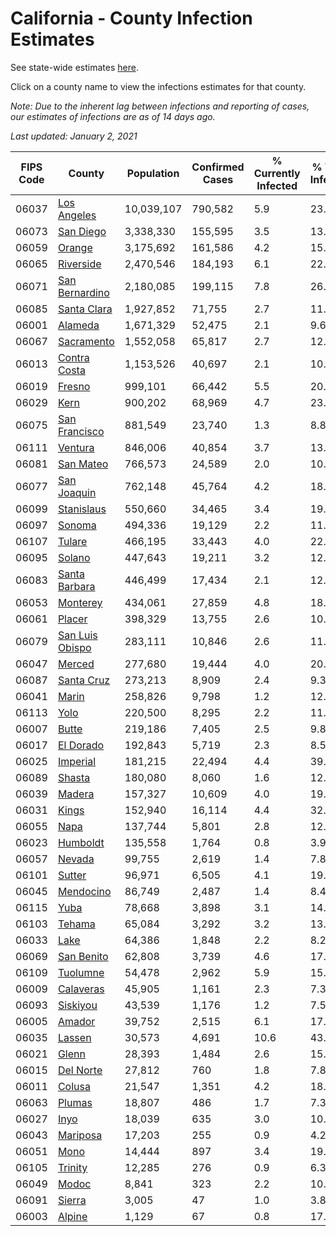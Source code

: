 # California - County Infection Estimates

See state-wide estimates [here](/infections/us-ca).

Click on a county name to view the infections estimates for that county.

*Note: Due to the inherent lag between infections and reporting of cases, our estimates of infections are as of 14 days ago.*

*Last updated: January 2, 2021*

|   FIPS Code |                             County |   Population |   Confirmed Cases |   % Currently Infected |   % Total Infected |
|-------------|------------------------------------|--------------|-------------------|------------------------|--------------------|
|       06037 |         [Los Angeles](los-angeles) |   10,039,107 |           790,582 |                    5.9 |               23.5 |
|       06073 |             [San Diego](san-diego) |    3,338,330 |           155,595 |                    3.5 |               13.9 |
|       06059 |                   [Orange](orange) |    3,175,692 |           161,586 |                    4.2 |               15.0 |
|       06065 |             [Riverside](riverside) |    2,470,546 |           184,193 |                    6.1 |               22.2 |
|       06071 |   [San Bernardino](san-bernardino) |    2,180,085 |           199,115 |                    7.8 |               26.5 |
|       06085 |         [Santa Clara](santa-clara) |    1,927,852 |            71,755 |                    2.7 |               11.0 |
|       06001 |                 [Alameda](alameda) |    1,671,329 |            52,475 |                    2.1 |                9.6 |
|       06067 |           [Sacramento](sacramento) |    1,552,058 |            65,817 |                    2.7 |               12.7 |
|       06013 |       [Contra Costa](contra-costa) |    1,153,526 |            40,697 |                    2.1 |               10.6 |
|       06019 |                   [Fresno](fresno) |      999,101 |            66,442 |                    5.5 |               20.0 |
|       06029 |                       [Kern](kern) |      900,202 |            68,969 |                    4.7 |               23.2 |
|       06075 |     [San Francisco](san-francisco) |      881,549 |            23,740 |                    1.3 |                8.8 |
|       06111 |                 [Ventura](ventura) |      846,006 |            40,854 |                    3.7 |               13.8 |
|       06081 |             [San Mateo](san-mateo) |      766,573 |            24,589 |                    2.0 |               10.2 |
|       06077 |         [San Joaquin](san-joaquin) |      762,148 |            45,764 |                    4.2 |               18.2 |
|       06099 |           [Stanislaus](stanislaus) |      550,660 |            34,465 |                    3.4 |               19.3 |
|       06097 |                   [Sonoma](sonoma) |      494,336 |            19,129 |                    2.2 |               11.6 |
|       06107 |                   [Tulare](tulare) |      466,195 |            33,443 |                    4.0 |               22.1 |
|       06095 |                   [Solano](solano) |      447,643 |            19,211 |                    3.2 |               12.7 |
|       06083 |     [Santa Barbara](santa-barbara) |      446,499 |            17,434 |                    2.1 |               12.3 |
|       06053 |               [Monterey](monterey) |      434,061 |            27,859 |                    4.8 |               18.7 |
|       06061 |                   [Placer](placer) |      398,329 |            13,755 |                    2.6 |               10.2 |
|       06079 | [San Luis Obispo](san-luis-obispo) |      283,111 |            10,846 |                    2.6 |               11.2 |
|       06047 |                   [Merced](merced) |      277,680 |            19,444 |                    4.0 |               20.9 |
|       06087 |           [Santa Cruz](santa-cruz) |      273,213 |             8,909 |                    2.4 |                9.3 |
|       06041 |                     [Marin](marin) |      258,826 |             9,798 |                    1.2 |               12.7 |
|       06113 |                       [Yolo](yolo) |      220,500 |             8,295 |                    2.2 |               11.3 |
|       06007 |                     [Butte](butte) |      219,186 |             7,405 |                    2.5 |                9.8 |
|       06017 |             [El Dorado](el-dorado) |      192,843 |             5,719 |                    2.3 |                8.5 |
|       06025 |               [Imperial](imperial) |      181,215 |            22,494 |                    4.4 |               39.5 |
|       06089 |                   [Shasta](shasta) |      180,080 |             8,060 |                    1.6 |               12.5 |
|       06039 |                   [Madera](madera) |      157,327 |            10,609 |                    4.0 |               19.9 |
|       06031 |                     [Kings](kings) |      152,940 |            16,114 |                    4.4 |               32.2 |
|       06055 |                       [Napa](napa) |      137,744 |             5,801 |                    2.8 |               12.3 |
|       06023 |               [Humboldt](humboldt) |      135,558 |             1,764 |                    0.8 |                3.9 |
|       06057 |                   [Nevada](nevada) |       99,755 |             2,619 |                    1.4 |                7.8 |
|       06101 |                   [Sutter](sutter) |       96,971 |             6,505 |                    4.1 |               19.5 |
|       06045 |             [Mendocino](mendocino) |       86,749 |             2,487 |                    1.4 |                8.4 |
|       06115 |                       [Yuba](yuba) |       78,668 |             3,898 |                    3.1 |               14.4 |
|       06103 |                   [Tehama](tehama) |       65,084 |             3,292 |                    3.2 |               13.9 |
|       06033 |                       [Lake](lake) |       64,386 |             1,848 |                    2.2 |                8.2 |
|       06069 |           [San Benito](san-benito) |       62,808 |             3,739 |                    4.6 |               17.3 |
|       06109 |               [Tuolumne](tuolumne) |       54,478 |             2,962 |                    5.9 |               15.1 |
|       06009 |             [Calaveras](calaveras) |       45,905 |             1,161 |                    2.3 |                7.3 |
|       06093 |               [Siskiyou](siskiyou) |       43,539 |             1,176 |                    1.2 |                7.5 |
|       06005 |                   [Amador](amador) |       39,752 |             2,515 |                    6.1 |               17.6 |
|       06035 |                   [Lassen](lassen) |       30,573 |             4,691 |                   10.6 |               43.3 |
|       06021 |                     [Glenn](glenn) |       28,393 |             1,484 |                    2.6 |               15.5 |
|       06015 |             [Del Norte](del-norte) |       27,812 |               760 |                    1.8 |                7.8 |
|       06011 |                   [Colusa](colusa) |       21,547 |             1,351 |                    4.2 |               18.5 |
|       06063 |                   [Plumas](plumas) |       18,807 |               486 |                    1.7 |                7.3 |
|       06027 |                       [Inyo](inyo) |       18,039 |               635 |                    3.0 |               10.6 |
|       06043 |               [Mariposa](mariposa) |       17,203 |               255 |                    0.9 |                4.2 |
|       06051 |                       [Mono](mono) |       14,444 |               897 |                    3.4 |               19.0 |
|       06105 |                 [Trinity](trinity) |       12,285 |               276 |                    0.9 |                6.3 |
|       06049 |                     [Modoc](modoc) |        8,841 |               323 |                    2.2 |               10.1 |
|       06091 |                   [Sierra](sierra) |        3,005 |                47 |                    1.0 |                3.8 |
|       06003 |                   [Alpine](alpine) |        1,129 |                67 |                    0.8 |               17.7 |